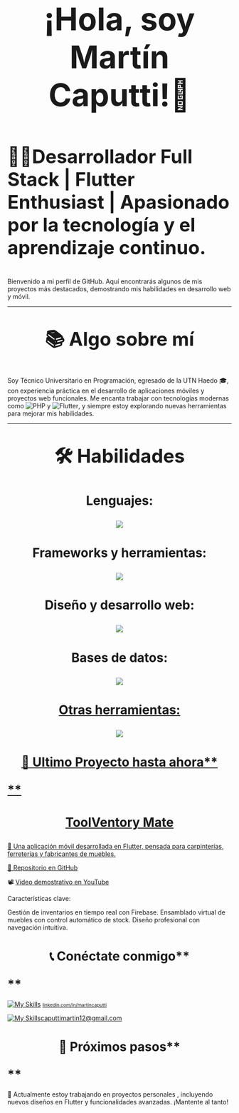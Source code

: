 # **<span style="font-size: 2.5em;"><p align="center">¡Hola, soy Martín Caputti!👋</p> </span>**

# **<span style="font-size: 1.5em;">👨‍💻**Desarrollador Full Stack | Flutter Enthusiast | Apasionado por la tecnología y el aprendizaje continuo.**</p></span>**

Bienvenido a mi perfil de GitHub. Aquí encontrarás algunos de mis proyectos más destacados, demostrando mis habilidades en desarrollo web y móvil.

---

# **<span style="font-size: 1.5em;"><p align="center">📚 **Algo sobre mí**</p></span>**


Soy Técnico Universitario en Programación, egresado de la UTN Haedo 🎓, con experiencia práctica en el desarrollo de aplicaciones móviles y proyectos web funcionales. Me encanta trabajar con tecnologías modernas como ![PHP](https://img.shields.io/badge/php-%23777BB4.svg?style=for-the-badge&logo=php&logoColor=white) y ![Flutter](https://img.shields.io/badge/Flutter-%2302569B.svg?style=for-the-badge&logo=Flutter&logoColor=white), y siempre estoy explorando nuevas herramientas para mejorar mis habilidades.

---

# <span style="font-size: 1.5em;"><p align="center">🛠️ **Habilidades**</p></span>

# <span style="font-size: 1.0em;"><p align="center">Lenguajes: </p></span>
<p align="center">
  <a href="https://skillicons.dev">
     <img src="https://skillicons.dev/icons?i=java,js,php,dart,c,cpp,cs,dotnet" />
  </a>
</p>

# <span style="font-size: 1.0em;"><p align="center">Frameworks y herramientas: </p></span>
<p align="center">
  <a href="https://skillicons.dev">
     <img src="https://skillicons.dev/icons?i=react,flutter,nodejs,firebase" />
  </a>
</p>

# <span style="font-size: 1.0em;"><p align="center">Diseño y desarrollo web: </p></span>
<p align="center">
  <a href="https://skillicons.dev">
      <img src="https://skillicons.dev/icons?i=html,css,js,netlify" />
  </a>
</p>

# <span style="font-size: 1.0em;"><p align="center">Bases de datos: </p></span>
<p align="center">
  <a href="https://skillicons.dev">
     <img src="https://skillicons.dev/icons?i=firebase,mysql" />
</p>


# <span style="font-size: 1.0em;"><p align="center">Otras herramientas: </p></span>
<p align="center">
  <a href="https://skillicons.dev">
    <img src="https://skillicons.dev/icons?i=git,github,wordpress,vscode,powershell,discord" />
</p>


# **<span style="font-size: 1.5em;"><p align="center">**📂 Ultimo Proyecto hasta ahora**</p></span>**

# **<span style="font-size: 1.0em;"><p align="center">**ToolVentory Mate**</p></span>**

🎯 Una aplicación móvil desarrollada en Flutter, pensada para carpinterías, ferreterías y fabricantes de muebles.

🔗 [Repositorio en GitHub](https://github.com/MartinCaputti/toolventory_mate)

📽️ [Video demostrativo en YouTube](https://www.youtube.com/watch?v=ngrlYPL2yy4&ab_channel=Mart%C3%ADnCaputti)

Características clave:

Gestión de inventarios en tiempo real con Firebase.
Ensamblado virtual de muebles con control automático de stock.
Diseño profesional con navegación intuitiva.

# **<span style="font-size: 1.5em;"><p align="center">**📞 Conéctate conmigo**</p></span>**

[![My Skills](https://skillicons.dev/icons?i=linkedin&perline=3)](https://skillicons.dev) <span style="font-size: 0.75em;">[linkedin.com/in/martincaputti](https://www.linkedin.com/in/martin-caputti-950806b5/)</span>

[![My Skills](https://skillicons.dev/icons?i=gmail&perline=3)](https://skillicons.dev)[caputtimartin12@gmail.com](https://gmail.com/)


# **<span style="font-size: 1.5em;"><p align="center">**🎯 Próximos pasos**</p></span>**
🌱 Actualmente estoy trabajando en proyectos personales , incluyendo nuevos diseños en Flutter y funcionalidades avanzadas. ¡Mantente al tanto!
